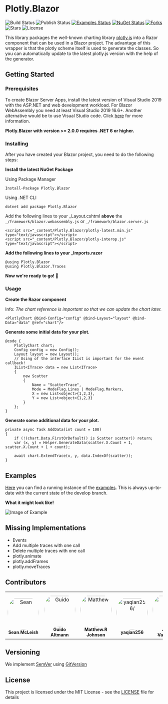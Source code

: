 # Plotly.Blazor

![Build Status](https://img.shields.io/github/actions/workflow/status/LayTec-AG/Plotly.Blazor/build.yml?branch=main&label=Build)
![Publish Status](https://img.shields.io/github/actions/workflow/status/LayTec-AG/Plotly.Blazor/publish.yml?branch=main&label=Publish)
[![Examples Status](https://img.shields.io/github/actions/workflow/status/LayTec-AG/Plotly.Blazor/azure-static-web-apps-delightful-pebble-00ab3ee10.yml?branch=main&label=Publish)](https://delightful-pebble-00ab3ee10.1.azurestaticapps.net/)
[![NuGet Status](https://img.shields.io/nuget/v/Plotly.Blazor)](https://www.nuget.org/packages/Plotly.Blazor/) 
[![Forks](https://img.shields.io/github/forks/LayTec-AG/Plotly.Blazor)](https://github.com/LayTec-AG/Plotly.Blazor/network/members)
![Stars](https://img.shields.io/github/stars/LayTec-AG/Plotly.Blazor)
![License](https://img.shields.io/github/license/LayTec-AG/Plotly.Blazor)

This library packages the well-known charting library [plotly.js](https://github.com/plotly/plotly.js) into a Razor component that can be used in a Blazor project.
The advantage of this wrapper is that the plotly scheme itself is used to generate the classes. So you can automatically update to the latest plotly.js version with the help of the generator.

## Getting Started

### Prerequisites

To create Blazor Server Apps, install the latest version of Visual Studio 2019 with the ASP.NET and web development workload.
For Blazor WebAssembly you need at least Visual Studio 2019 16.6+.
Another alternative would be to use Visual Studio code. Click [here](https://docs.microsoft.com/en-us/aspnet/core/blazor/get-started?view=aspnetcore-3.1&tabs=visual-studio-code) for more information.

**Plotly.Blazor with version >= 2.0.0 requires .NET 6 or higher.**


### Installing

After you have created your Blazor project, you need to do the following steps:


**Install the latest NuGet Package**

Using Package Manager
```
Install-Package Plotly.Blazor
```

Using .NET CLI
```
dotnet add package Plotly.Blazor
```

Add the following lines to your _Layout.cshtml **above** the `_/framework/blazor.webassembly.js` or `_/framework/blazor.server.js`

```
<script src="_content/Plotly.Blazor/plotly-latest.min.js" type="text/javascript"></script>
<script src="_content/Plotly.Blazor/plotly-interop.js" type="text/javascript"></script>
```

**Add the following lines to your _Imports.razor**

```
@using Plotly.Blazor
@using Plotly.Blazor.Traces
```

**Now we're ready to go! :tada:**

### Usage

**Create the Razor component**

Info: *The chart reference is important so that we can update the chart later.*

```
<PlotlyChart @bind-Config="config" @bind-Layout="layout" @bind-Data="data" @ref="chart"/>
```

**Generate some initial data for your plot.**

```
@code {
    PlotlyChart chart;
    Config config = new Config();
    Layout layout = new Layout();
    // Using of the interface IList is important for the event callback!
    IList<ITrace> data = new List<ITrace>
    {
        new Scatter
        {
            Name = "ScatterTrace",
            Mode = ModeFlag.Lines | ModeFlag.Markers,
            X = new List<object>{1,2,3},
            Y = new List<object>{1,2,3}
        }
    };
}
```

**Generate some additional data for your plot.**

```
private async Task AddData(int count = 100)
{
    if (!(chart.Data.FirstOrDefault() is Scatter scatter)) return;
    var (x, y) = Helper.GenerateData(scatter.X.Count + 1, scatter.X.Count + 1 + count);

    await chart.ExtendTrace(x, y, data.IndexOf(scatter));
}
```

## Examples

[Here](https://delightful-pebble-00ab3ee10.1.azurestaticapps.net/) you can find a running instance of the [examples](Plotly.Blazor.Examples/). This is always up-to-date with the current state of the develop branch.

**What it might look like!**

![Image of Example](https://i.imgur.com/WU4tdSA.png)

## Missing Implementations

- Events
- Add multiple traces with one call
- Delete multiple traces with one call
- plotly.animate
- plotly.addFrames
- plotly.moveTraces

## Contributors

<table>
<tr>
    <td align="center" style="word-wrap: break-word; width: 150.0; height: 150.0">
        <a href=https://github.com/sean-mcl>
            <img src=https://avatars.githubusercontent.com/u/64470948?v=4 width="100;"  style="border-radius:50%;align-items:center;justify-content:center;overflow:hidden;padding-top:10px" alt=Sean McLeish/>
            <br />
            <sub style="font-size:14px"><b>Sean McLeish</b></sub>
        </a>
    </td>
    <td align="center" style="word-wrap: break-word; width: 150.0; height: 150.0">
        <a href=https://github.com/guido-altmann>
            <img src=https://avatars.githubusercontent.com/u/61827902?v=4 width="100;"  style="border-radius:50%;align-items:center;justify-content:center;overflow:hidden;padding-top:10px" alt=Guido Altmann/>
            <br />
            <sub style="font-size:14px"><b>Guido Altmann</b></sub>
        </a>
    </td>
    <td align="center" style="word-wrap: break-word; width: 150.0; height: 150.0">
        <a href=https://github.com/centreboard>
            <img src=https://avatars.githubusercontent.com/u/10487726?v=4 width="100;"  style="border-radius:50%;align-items:center;justify-content:center;overflow:hidden;padding-top:10px" alt=Matthew R Johnson/>
            <br />
            <sub style="font-size:14px"><b>Matthew R Johnson</b></sub>
        </a>
    </td>
    <td align="center" style="word-wrap: break-word; width: 150.0; height: 150.0">
        <a href=https://github.com/yaqian256>
            <img src=https://avatars.githubusercontent.com/u/83148975?v=4 width="100;"  style="border-radius:50%;align-items:center;justify-content:center;overflow:hidden;padding-top:10px" alt=yaqian256/>
            <br />
            <sub style="font-size:14px"><b>yaqian256</b></sub>
        </a>
    </td>
    <td align="center" style="word-wrap: break-word; width: 150.0; height: 150.0">
        <a href=https://github.com/jvaque>
            <img src=https://avatars.githubusercontent.com/u/32816191?v=4 width="100;"  style="border-radius:50%;align-items:center;justify-content:center;overflow:hidden;padding-top:10px" alt=Jesus Vaquerizo/>
            <br />
            <sub style="font-size:14px"><b>Jesus Vaquerizo</b></sub>
        </a>
    </td>
    <td align="center" style="word-wrap: break-word; width: 150.0; height: 150.0">
        <a href=https://github.com/parnold75>
            <img src=https://avatars.githubusercontent.com/u/11851030?v=4 width="100;"  style="border-radius:50%;align-items:center;justify-content:center;overflow:hidden;padding-top:10px" alt=parnold75/>
            <br />
            <sub style="font-size:14px"><b>parnold75</b></sub>
        </a>
    </td>
</tr>
</table>

## Versioning

We implement [SemVer](http://semver.org/) using [GitVersion](https://github.com/GitTools/GitVersion/)

## License

This project is licensed under the MIT License - see the [LICENSE](LICENSE) file for details
